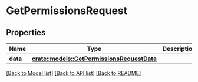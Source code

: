 # GetPermissionsRequest

## Properties

Name | Type | Description | Notes
------------ | ------------- | ------------- | -------------
**data** | [**crate::models::GetPermissionsRequestData**](getPermissions_request_data.md) |  | 

[[Back to Model list]](../README.md#documentation-for-models) [[Back to API list]](../README.md#documentation-for-api-endpoints) [[Back to README]](../README.md)


